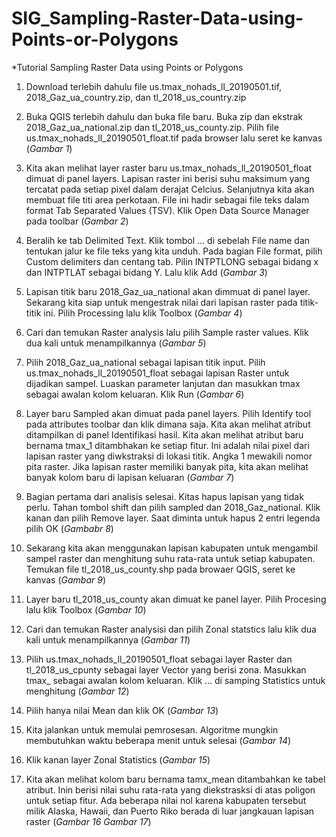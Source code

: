 # SIG_Sampling-Raster-Data-using-Points-or-Polygons

*Tutorial Sampling Raster Data using Points or Polygons

1. Download terlebih dahulu file us.tmax_nohads_ll_20190501.tif, 2018_Gaz_ua_country.zip, dan tl_2018_us_country.zip 

2. Buka QGIS terlebih dahulu dan buka file baru. Buka zip dan ekstrak 2018_Gaz_ua_national.zip dan tl_2018_us_county.zip. Pilih file us.tmax_nohads_ll_20190501_float.tif pada browser lalu seret ke kanvas (*Gambar 1*)

3. Kita akan melihat layer raster baru us.tmax_nohads_ll_20190501_float dimuat di panel layers. Lapisan raster ini berisi suhu maksimum yang tercatat pada setiap pixel dalam derajat Celcius. Selanjutnya kita akan membuat file titi area perkotaan. File ini hadir sebagai file teks dalam format Tab Separated Values (TSV). Klik Open Data Source Manager pada toolbar (*Gambar 2*)

4. Beralih ke tab Delimited Text. Klik tombol ... di sebelah File name dan tentukan jalur ke file teks yang kita unduh. Pada bagian File format, pilih Custom delimiters dan centang tab. Pilin INTPTLONG sebagai bidang x dan INTPTLAT sebagai bidang Y. Lalu klik Add (*Gambar 3*)

5. Lapisan titik baru 2018_Gaz_ua_national akan dimmuat di panel layer. Sekarang kita siap untuk mengestrak nilai dari lapisan raster pada titik-titik ini. Pilih Processing lalu klik Toolbox (*Gambar 4*)

6. Cari dan temukan Raster analysis lalu pilih Sample raster values. Klik dua kali untuk menampilkannya (*Gambar 5*)

7. Pilih 2018_Gaz_ua_national sebagai lapisan titik input. Pilih us.tmax_nohads_ll_20190501_float sebagai lapisan Raster untuk dijadikan sampel. Luaskan parameter lanjutan dan masukkan tmax sebagai awalan kolom keluaran. Klik Run (*Gambar 6*)

8. Layer baru Sampled akan dimuat pada panel layers. Pilih Identify tool pada attributes toolbar dan klik dimana saja. Kita akan melihat atribut ditampilkan di panel Identifikasi hasil. Kita akan melihat atribut baru bernama tmax_1 ditambhakan ke setiap fitur. Ini adalah nilai pixel dari lapisan raster yang diwkstraksi di lokasi titik. Angka 1 mewakili nomor pita raster. Jika lapisan raster memiliki banyak pita, kita akan melihat banyak kolom baru di lapisan keluaran (*Gambar 7*)

9. Bagian pertama dari analisis selesai. Kitas hapus lapisan yang tidak perlu. Tahan tombol shift dan pilih sampled dan 2018_Gaz_national. Klik kanan dan pilih Remove layer. Saat diminta untuk hapus 2 entri legenda pilih OK (*Gambabr 8*)

10. Sekarang kita akan menggunakan lapisan kabupaten untuk mengambil sampel raster dan menghitung suhu rata-rata untuk setiap kabupaten. Temukan file tl_2018_us_county.shp pada browaer QGIS, seret ke kanvas (*Gambar 9*)

11. Layer baru tl_2018_us_county akan dimuat ke panel layer. Pilih Procesing lalu klik Toolbox (*Gambar 10*)

12. Cari dan temukan Raster analysisi dan pilih Zonal statstics lalu klik dua kali untuk menampilkannya (*Gambar 11*)

13. Pilih us.tmax_nohads_ll_20190501_float sebagai layer Raster dan tl_2018_us_cpunty sebagai layer Vector yang berisi zona. Masukkan tmax_ sebagai awalan kolom keluaran. Klik ... di samping Statistics untuk menghitung (*Gambar 12*)

14. Pilih hanya nilai Mean dan klik OK (*Gambar 13*)

15. Kita jalankan untuk memulai pemrosesan. Algoritme mungkin membutuhkan waktu beberapa menit untuk selesai (*Gambar 14*)

16. Klik kanan layer Zonal Statistics (*Gambar 15*)

17. Kita akan melihat kolom baru bernama tamx_mean ditambahkan ke tabel atribut. Inin berisi nilai suhu rata-rata yang diekstrasksi di atas poligon untuk setiap fitur. Ada beberapa nilai nol karena kabupaten tersebut milik Alaska, Hawaii, dan Puerto Riko berada di luar jangkauan lapisan raster (*Gambar 16* *Gambar 17*)
